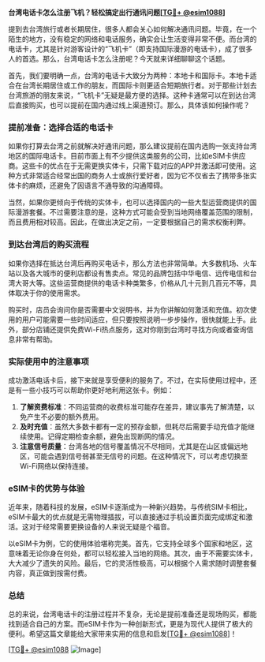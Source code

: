 **台湾电话卡怎么注册飞机？轻松搞定出行通讯问题[[TG💪+ @esim1088](https://t.me/s/esim1088)]**

提到去台湾旅行或者长期居住，很多人都会关心如何解决通讯问题。毕竟，在一个陌生的地方，没有稳定的网络和电话服务，确实会让生活变得非常不便。而台湾的电话卡，尤其是针对游客设计的“飞机卡”（即支持国际漫游的电话卡），成了很多人的首选。那么，台湾电话卡怎么注册呢？今天就来详细聊聊这个话题。

首先，我们要明确一点，台湾的电话卡大致分为两种：本地卡和国际卡。本地卡适合在台湾长期居住或工作的朋友，而国际卡则更适合短期旅行者。对于那些计划去台湾旅游的朋友来说，“飞机卡”无疑是最方便的选择。这种卡通常可以在到达台湾后直接购买，也可以提前在国内通过线上渠道预订。那么，具体该如何操作呢？

### 提前准备：选择合适的电话卡

如果你打算去台湾之前就解决好通讯问题，那么建议提前在国内选购一张支持台湾地区的国际电话卡。目前市面上有不少提供这类服务的公司，比如eSIM卡供应商。这些卡的优点在于无需更换实体卡，只需下载对应的APP并激活即可使用。这种方式非常适合经常出国的商务人士或旅行爱好者，因为它不仅省去了携带多张实体卡的麻烦，还避免了因语言不通导致的沟通障碍。

当然，如果你更倾向于传统的实体卡，也可以选择国内的一些大型运营商提供的国际漫游套餐。不过需要注意的是，这种方式可能会受到当地网络覆盖范围的限制，而且费用相对较高。因此，在做出决定之前，一定要根据自己的需求权衡利弊。

### 到达台湾后的购买流程

如果你选择在抵达台湾后再购买电话卡，那么方法也非常简单。大多数机场、火车站以及各大城市的便利店都设有售卖点。常见的品牌包括中华电信、远传电信和台湾大哥大等。这些运营商提供的电话卡种类繁多，价格从几十元到几百元不等，具体取决于你的使用需求。

购买时，店员会询问你是否需要中文说明书，并为你讲解如何激活和充值。初次使用的用户可能需要一些时间适应，但只要按照说明一步步操作，很快就能上手。此外，部分店铺还提供免费Wi-Fi热点服务，这对你刚到台湾时寻找方向或者查询信息非常有帮助。

### 实际使用中的注意事项

成功激活电话卡后，接下来就是享受便利的服务了。不过，在实际使用过程中，还是有一些小技巧可以帮助你更好地利用这张卡。例如：

1. **了解资费标准**：不同运营商的收费标准可能存在差异，建议事先了解清楚，以免产生不必要的额外费用。
2. **及时充值**：虽然大多数卡都有一定的预存金额，但耗尽后需要手动充值才能继续使用。记得定期检查余额，避免出现断网的情况。
3. **注意信号质量**：台湾各地的信号覆盖情况不尽相同，尤其是在山区或偏远地区，可能会遇到信号弱甚至无信号的问题。在这种情况下，可以考虑切换至Wi-Fi网络以保持连接。

### eSIM卡的优势与体验

近年来，随着科技的发展，eSIM卡逐渐成为一种新兴趋势。与传统SIM卡相比，eSIM卡最大的优点就是无需物理插拔，可以直接通过手机设置页面完成绑定和激活。这对于经常需要更换设备的人来说无疑是个福音。

以eSIM卡为例，它的使用体验堪称完美。首先，它支持全球多个国家和地区，这意味着无论你身在何处，都可以轻松接入当地的网络。其次，由于不需要实体卡，大大减少了遗失的风险。最后，它的灵活性极高，可以根据个人需求随时调整套餐内容，真正做到按需付费。

### 总结

总的来说，台湾电话卡的注册过程并不复杂，无论是提前准备还是现场购买，都能找到适合自己的方案。而eSIM卡作为一种创新形式，更是为现代人提供了极大的便利。希望这篇文章能给大家带来实用的信息和启发[[TG💪+ @esim1088](https://t.me/s/esim1088)]！

[[TG💪+ @esim1088](https://t.me/s/esim1088) ![Image](https://i.postimg.cc/4NQfJmqS/Snipaste-2025-05-13-00-14-12.png)]